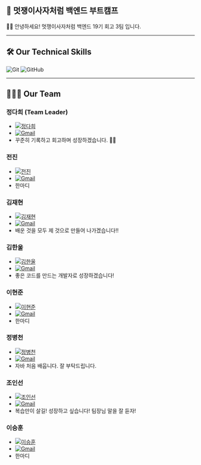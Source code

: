 ## 🦁 멋쟁이사자처럼 백엔드 부트캠프
👋🏻 안녕하세요! 멋쟁이사자처럼 백엔드 19기 회고 3팀 입니다.

---

## 🛠️ Our Technical Skills
<!-- ![Java](https://img.shields.io/badge/Java-05122A?style=flat-square&logo=Java) -->
<!--![Spring](https://img.shields.io/badge/Spring-05122A?style=flat-square&logo=Spring) -->
<!--!![SpringBoot](https://img.shields.io/badge/SpringBoot-05122A?style=flat-square&logo=SpringBoot) -->
<!--!![Javascript](https://img.shields.io/badge/Javascript-05122A?style=flat-square&logo=Javascript) -->
<!--!![HTML](https://img.shields.io/badge/HTML-05122A?style=flat-square&logo=HTML5) -->
<!--!![CSS](https://img.shields.io/badge/CSS-05122A?style=flat-square&logo=CSS3) -->
![Git](https://img.shields.io/badge/Git-05122A?style=flat&logo=github)
![GitHub](https://img.shields.io/badge/GitHub-05122A?style=flat&logo=github)

---

## 🧑🏻‍💻 Our Team
### 정다희 (Team Leader)
- [![정다희](https://img.shields.io/badge/-daheenamic-05122A?style=flat&logo=GitHub)](https://github.com/star1431)
- [![Gmail](https://img.shields.io/badge/-meluna0226@gmail.com-05122A?style=flat&logo=Gmail)](mailto:meluna0226@gmail.com)
- 꾸준히 기록하고 회고하며 성장하겠습니다. 👊🏻

### 전진
- [![전진](https://img.shields.io/badge/-jin-05122A?style=flat&logo=GitHub)](https://github.com/jin-YSH)
- [![Gmail](https://img.shields.io/badge/-username@gmail.com-05122A?style=flat&logo=Gmail)](mailto:username@gmail.com)
- 한마디

### 김재현
- [![김재현](https://img.shields.io/badge/-kimjaehyun7-05122A?style=flat&logo=GitHub)](https://github.com/kimjaehyun7)
- [![Gmail](https://img.shields.io/badge/-wogus7765@gmail.com-05122A?style=flat&logo=Gmail)](mailto:wogus7765@gmail.com)
- 배운 것을 모두 제 것으로 만들어 나가겠습니다!!

### 김한울
- [![김한울](https://img.shields.io/badge/-kkhw1000-05122A?style=flat&logo=GitHub)](https://github.com/kkhw1000)
- [![Gmail](https://img.shields.io/badge/-kkhw1000@gmail.com-05122A?style=flat&logo=Gmail)](mailto:kkhw1000@gmail.com)
- 좋은 코드를 만드는 개발자로 성장하겠습니다!
  
### 이현준
- [![이현준](https://img.shields.io/badge/-saintzia-05122A?style=flat&logo=GitHub)](https://github.com/saintzia)
- [![Gmail](https://img.shields.io/badge/-username@gmail.com-05122A?style=flat&logo=Gmail)](mailto:username@gmail.com)
- 한마디

### 정병천
- [![정병천](https://img.shields.io/badge/-star1431-05122A?style=flat&logo=GitHub)](https://github.com/star1431)
- [![Gmail](https://img.shields.io/badge/-bcjung0425@gmail.com-05122A?style=flat&logo=Gmail)](mailto:bcjung0425@gmail.com)
- 자바 처음 배웁니다. 잘 부탁드립니다.

### 조인선
- [![조인선](https://img.shields.io/badge/-Chosunin-05122A?style=flat&logo=GitHub)](https://github.com/Chosunin)
- [![Gmail](https://img.shields.io/badge/-choinsun@g.kmou.ac.kr-05122A?style=flat&logo=Gmail)](mailto:chosinsun@g.kmou.ac.kr)
- 복습만이 살길! 성장하고 싶습니다! 팀장님 말을 잘 듣자!

### 이승훈
- [![이승훈](https://img.shields.io/badge/-username-05122A?style=flat&logo=GitHub)](https://github.com/username)
- [![Gmail](https://img.shields.io/badge/-username@gmail.com-05122A?style=flat&logo=Gmail)](mailto:username@gmail.com)
- 한마디
